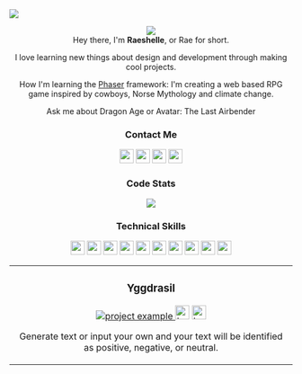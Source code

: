 <!-- HEADER -->
  <img align="center" src="https://github.com/raeplusplus/raeplusplus/blob/makeover/RaeshelleRose_GitHub_Cover.png">

  <p align="center">
    <img src="https://readme-typing-svg.herokuapp.com?color=CB4D89&center=true&vCenter=true&lines=software+engineer;game+developer;fiction+writer">
    <br>
    Hey there, I'm <strong>Raeshelle</strong>, or Rae for short.
  </p>
  <p align="center">
    I love learning new things about design and development through making cool projects.  
  </p>
  <p align="center">
  How I'm learning the <a href="https://phaser.io/">Phaser</a> framework: I'm creating a web based RPG game inspired by cowboys, Norse Mythology and climate change.
  </p>
  <p align="center">
  Ask me about Dragon Age or Avatar: The Last Airbender
  </p>
  
<!-- SOCIALS -->
  <h3 align="center">Contact Me</h3>
  <p align="center">
    <a href="https://twitter.com/raeplusplus"><img src="https://img.shields.io/badge/Twitter-CB4D89?&style=plastic&logo=twitter&logoColor=white" height=25></a>
    <a href="https://www.codewars.com/users/raeplusplus"><img src="https://img.shields.io/badge/Codewars-CB4D89?style=plastic&logo=Codewars&logoColor=white" height=25></a>
    <a href="mailto:raeshellerose@outlook.com"><img src="https://img.shields.io/badge/Email-CB4D89?style=plastic&logo=gmail&logoColor=white" height=25></a>
    <a href="https://www.linkedin.com/in/raeshellerose/"><img src="https://img.shields.io/badge/LinkedIn-CB4D89?style=plastic&logo=linkedin&logoColor=white" height=25></a>
    <!-- <a href="https://dev.to/raeplusplus"><img src="https://img.shields.io/badge/Download_Resume-CB4D89?style=plastic&logo=googledrive&logoColor=white" height=25></a> -->
  </p>

<!-- LANGUAGES/TOOLS -->
  <h3 align="center">Code Stats</h3>
  <p align="center">
    <img src="https://github-readme-streak-stats.herokuapp.com?user=raeplusplus&theme=monokai&date_format=j%20M%5B%20Y%5D">
  </p>
  <h3 align="center">Technical Skills</h3>
    <p align="center">
      <img src="https://img.shields.io/badge/HTML5-CB4D89?style=plastic&logo=html5&logoColor=white" height=25>
      <img src="https://img.shields.io/badge/CSS3-CB4D89?style=plastic&logo=css3&logoColor=white" height=25>
      <img src="https://img.shields.io/badge/JavaScript-CB4D89?style=plastic&logo=javascript&logoColor=F7DF1E" height=25>
      <img src="https://img.shields.io/badge/Node.js-CB4D89?style=plastic&logo=nodedotjs&logoColor=white" height=25>
      <img src="https://img.shields.io/badge/React-CB4D89?style=plastic&logo=react&logoColor=61DAFB" height=25>
      <img src="https://img.shields.io/badge/Express.js-CB4D89?style=plastic&logo=express&logoColor=white" height=25>
      <img src="https://img.shields.io/badge/MongoDB-CB4D89?style=plastic&logo=mongodb&logoColor=white" height=25>
      <img src="https://img.shields.io/badge/Figma-CB4D89?style=plastic&logo=figma&logoColor=white" height=25>
      <img src="https://img.shields.io/badge/Visual_Studio-CB4D89?style=plastic&logo=visual%20studio&logoColor=white" height=25>
      <img src="https://img.shields.io/badge/GIT-CB4D89?style=plastic&logo=git&logoColor=white" height=25>
    </p>
  <!-- PROJECTS -->
<div align="center">
  <table>
      <tr>
        <td width="50%">
          <h3 align="center">Yggdrasil</h3>
          <p align="center">
            <a href="https://github.com/raeplusplus/yggdrasil" target="_blank" rel="noreferrer"> <img src="https://github.com/bytesbybianca/readme-assets/blob/main/profile-images/sentiment-analysis.gif?raw=true" alt="project example"/> </a>
            <span> <a href="https://github.com/bytesbybianca/sentiment-analysis" target="_blank" rel="noreferrer""><img src="https://img.shields.io/badge/-repo-efefef?style=flat-square&logo=github&logoColor=9A5BD7" alt="button to repository" height ="25px"></a> <a href="https://textanalysis.netlify.app/" target="_blank" rel="noreferrer"><img src="https://img.shields.io/badge/-live%20site-9A5BD7?style=flat-square" alt="button to live site" height="25px"></a> </span>
            <p align="center">
              Generate text or input your own and your text will be identified as positive, negative, or neutral.
            </p>
          </p>
        </td>
        <!-- <td width="50%"> -->
          <!-- <h3 align="center">NASA's Astronomy Picture of the Day</h3>
          <p align="center">
            <a href="https://github.com/bytesbybianca/nasa-apod" target="_blank" rel="noreferrer"> <img src="https://github.com/bytesbybianca/readme-assets/blob/main/profile-images/nasa.gif?raw=true" alt="project example"/> </a>
            <span> <a href="https://github.com/bytesbybianca/nasa-apod" target="_blank" rel="noreferrer""><img src="https://img.shields.io/badge/-repo-efefef?style=flat-square&logo=github&logoColor=9A5BD7" alt="button to repository" height ="25px"></a> <a href="https://get-nasa-apod.netlify.app/" target="_blank" rel="noreferrer"><img src="https://img.shields.io/badge/-live%20site-9A5BD7?style=flat-square" alt="button to live site" height="25px"></a> </span>
            <p align="center">
              View NASA's Astronomy Picture of the Day either by selecting a date or clicking "Get random APOD"
            </p>
          </p> -->
        <!-- </td> -->
      </tr>
  </table>
</div>